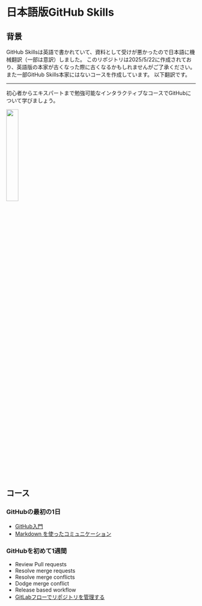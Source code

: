 # 日本語版GitHub Skills

## 背景

GitHub Skillsは英語で書かれていて、資料として受けが悪かったので日本語に機械翻訳（一部は意訳）しました。
このリポジトリは2025/5/22に作成されており、英語版の本家が古くなった際に古くなるかもしれませんがご了承ください。
また一部GitHub Skills本家にはないコースを作成しています。
以下翻訳です。

---

初心者からエキスパートまで勉強可能なインタラクティブなコースでGitHubについて学びましょう。

<img src="https://user-images.githubusercontent.com/1221423/156894097-ff2d6566-7b6a-4488-950e-f4ebe990965a.svg" width="25%">

## コース

### GitHubの最初の1日

- [GitHub入門](https://github.com/kuboctopus/introduction-to-github)
- [Markdown を使ったコミュニケーション](https://github.com/kuboctopus/communication-using-markdown)

### GitHubを初めて1週間

- Review Pull requests
- Resolve merge requests
- Resolve merge conflicts
- Dodge merge conflict
- Release based workflow
- [GitLabフローでリポジトリを管理する](https://github.com/kuboctopus/gitlab-workflow)
